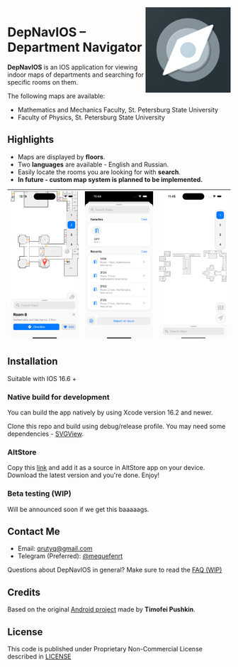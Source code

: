 <img src="Assets.xcassets/AppIcon.appiconset/image-1024x1024.jpg" align="right" height="192" alt="App icon"/>

# DepNavIOS – Department Navigator

**DepNavIOS** is an IOS application for viewing indoor maps of departments and searching for
specific rooms on them.

The following maps are available:

- Mathematics and Mechanics Faculty, St. Petersburg State University
- Faculty of Physics, St. Petersburg State University

## Highlights
- Maps are displayed by **floors**.
- Two **languages** are available - English and Russian.
- Easily locate the rooms you are looking for with **search**.
- **In future - custom map system is planned to be implemented.**

| ![Map](https://github.com/qrutyy/DepNavIOS/blob/main/AltStoreResources/markersection.png) | ![Search](https://github.com/qrutyy/DepNavIOS/blob/main/AltStoreResources/searchsection.png) | ![Full map](https://github.com/qrutyy/DepNavIOS/blob/main/AltStoreResources/full-map.png) |
|:---------------------------------------:|:------------------------------------------:|:------------------------------------------:|
## Installation
Suitable with IOS 16.6 + 
### Native build for development
You can build the app natively by using Xcode version 16.2 and newer.

Clone this repo and build using debug/release profile. You may need some dependencies - [SVGView](https://github.com/exyte/SVGView).

### AltStore
Copy this [link](https://qrutyy.github.io/DepNavIOS/AltStoreResources/alt-config.json) and add it as a source in AltStore app on your device. Download the latest version and you're done. Enjoy!

### Beta testing (WIP)
Will be announced soon if we get this baaaaags.

## Contact Me

* Email: qrutyq@gmail.com
* Telegram (Preferred): [@mequefenrt](https://t.me/mequefenrt)

Questions about DepNavIOS in general? Make sure to read the [FAQ (WIP)](https://github.com/qrutyy/DepNavIOS/wiki)

## Credits

Based on the original [Android project](https://github.com/timPushkin/DepNav/) made by **Timofei Pushkin**.  

## License

This code is published under Proprietary Non-Commercial License described in [LICENSE](https://github.com/qrutyy/DepNavIOS/blob/main/LICENSE.md)
